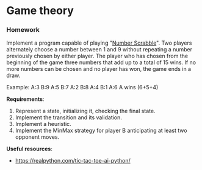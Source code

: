 # Game theory

### Homework
Implement a program capable of playing "[Number Scrabble](https://en.wikipedia.org/wiki/Number_Scrabble)". Two players alternately choose a number between 1 and 9 without repeating a number previously chosen by either player. The player who has chosen from the beginning of the game three numbers that add up to a total of 15 wins. If no more numbers can be chosen and no player has won, the game ends in a draw. 

Example: A:3 B:9 A:5 B:7 A:2 B:8 A:4 B:1 A:6 A wins (6+5+4)

**Requirements**:
1. Represent a state, initializing it, checking the final state.
2. Implement the transition and its validation.
3. Implement a heuristic.
4. Implement the MinMax strategy for player B anticipating at least two opponent moves.

**Useful resources**:
* https://realpython.com/tic-tac-toe-ai-python/
